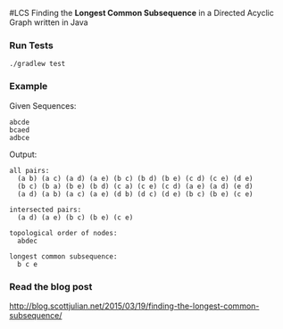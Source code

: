 #LCS
Finding the **Longest Common Subsequence** in a Directed Acyclic Graph written in Java

### Run Tests
```
./gradlew test
```

### Example
Given Sequences:
```
abcde
bcaed
adbce
```
Output:
```
all pairs:
  (a b) (a c) (a d) (a e) (b c) (b d) (b e) (c d) (c e) (d e)
  (b c) (b a) (b e) (b d) (c a) (c e) (c d) (a e) (a d) (e d)
  (a d) (a b) (a c) (a e) (d b) (d c) (d e) (b c) (b e) (c e)

intersected pairs:
  (a d) (a e) (b c) (b e) (c e)

topological order of nodes:
  abdec

longest common subsequence:
  b c e
```

### Read the blog post
http://blog.scottjulian.net/2015/03/19/finding-the-longest-common-subsequence/
